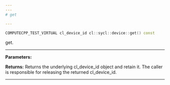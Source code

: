 ```yaml
---
---
# get

---
```


```cpp
COMPUTECPP_TEST_VIRTUAL cl_device_id cl::sycl::device::get() const
```


get. 


---
**Parameters:**

**Returns:** Returns the underlying cl_device_id object and retain it. The caller is responsible for releasing the returned cl_device_id. 

---
